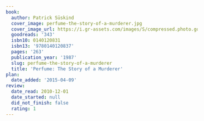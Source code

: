 ```yaml
---
book:
  author: Patrick Süskind
  cover_image: perfume-the-story-of-a-murderer.jpg
  cover_image_url: https://i.gr-assets.com/images/S/compressed.photo.goodreads.com/books/1409112276l/343._SX98_.jpg
  goodreads: '343'
  isbn10: 0140120831
  isbn13: '9780140120837'
  pages: '263'
  publication_year: '1987'
  slug: perfume-the-story-of-a-murderer
  title: 'Perfume: The Story of a Murderer'
plan:
  date_added: '2015-04-09'
review:
  date_read: 2010-12-01
  date_started: null
  did_not_finish: false
  rating: 1
---
```

